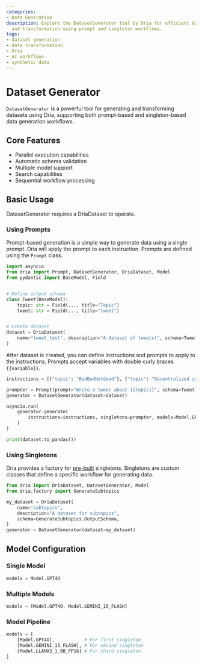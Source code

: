 ```yaml
---
categories:
- Data Generation
description: Explore the DatasetGenerator tool by Dria for efficient dataset creation
  and transformation using prompt and singleton workflows.
tags:
- dataset generation
- data transformation
- Dria
- AI workflows
- synthetic data
---
```


# Dataset Generator

`DatasetGenerator` is a powerful tool for generating and transforming datasets using Dria, supporting both prompt-based and singleton-based data generation workflows.

## Core Features

- Parallel execution capabilities
- Automatic schema validation
- Multiple model support
- Search capabilities
- Sequential workflow processing

## Basic Usage

DatasetGenerator requires a DriaDataset to operate. 

### Using Prompts

Prompt-based generation is a simple way to generate data using a single prompt. Dria will apply the prompt to each instruction.
Prompts are defined using the `Prompt` class. 

```python
import asyncio
from dria import Prompt, DatasetGenerator, DriaDataset, Model
from pydantic import BaseModel, Field


# Define output schema
class Tweet(BaseModel):
    topic: str = Field(..., title="Topic")
    tweet: str = Field(..., title="tweet")


# Create dataset
dataset = DriaDataset(
    name="tweet_test", description="A dataset of tweets!", schema=Tweet
)
```

After dataset is created, you can define instructions and prompts to apply to the instructions.
Prompts accept variables with double curly braces `{{variable}}`.

```python
instructions = [{"topic": "BadBadNotGood"}, {"topic": "Decentralized synthetic data"}]

prompter = Prompt(prompt="Write a tweet about {{topic}}", schema=Tweet)
generator = DatasetGenerator(dataset=dataset)

asyncio.run(
    generator.generate(
        instructions=instructions, singletons=prompter, models=Model.GPT4O
    )
)

print(dataset.to_pandas())
```

### Using Singletons

Dria provides a factory for [pre-built](../factory/simple.md) singletons. Singletons are custom classes that define a specific workflow for generating data. 

```python
from dria import DriaDataset, DatasetGenerator, Model
from dria.factory import GenerateSubtopics

my_dataset = DriaDataset(
    name="subtopics",
    description="A dataset for subtopics",
    schema=GenerateSubtopics.OutputSchema,
)
generator = DatasetGenerator(dataset=my_dataset)
```

## Model Configuration

### Single Model
```python
models = Model.GPT4O
```

### Multiple Models
```python
models = [Model.GPT4O, Model.GEMINI_15_FLASH]
```

### Model Pipeline
```python
models = [
    [Model.GPT4O],           # For first singleton
    [Model.GEMINI_15_FLASH], # For second singleton
    [Model.LLAMA3_1_8B_FP16] # For third singleton
]
```